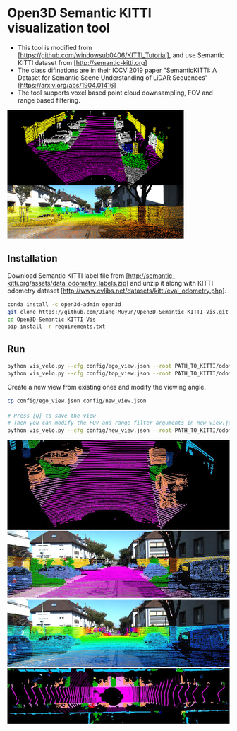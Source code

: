 # Open3D Semantic KITTI visualization tool

- This tool is modified from [https://github.com/windowsub0406/KITTI_Tutorial], and use Semantic KITTI dataset from [http://semantic-kitti.org]
- The class difinations are in their ICCV 2019 paper "SemanticKITTI: A Dataset for Semantic Scene Understanding of LiDAR Sequences" [https://arxiv.org/abs/1904.01416]
- The tool supports voxel based point cloud downsampling, FOV and range based filtering.

<img src="assets/semantic-kitti.gif">

## Installation

Download Semantic KITTI label file from [http://semantic-kitti.org/assets/data_odometry_labels.zip] and unzip it along with KITTI odometry dataset [http://www.cvlibs.net/datasets/kitti/eval_odometry.php].

```bash
conda install -c open3d-admin open3d
git clone https://github.com/Jiang-Muyun/Open3D-Semantic-KITTI-Vis.git
cd Open3D-Semantic-KITTI-Vis
pip install -r requirements.txt
```

## Run

```bash
python vis_velo.py --cfg config/ego_view.json --root PATH_TO_KITTI/odometry/dataset/
python vis_velo.py --cfg config/top_view.json --root PATH_TO_KITTI/odometry/dataset/
```

Create a new view from existing ones and modify the viewing angle.

```bash
cp config/ego_view.json config/new_view.json

# Press [Q] to save the view
# Then you can modify the FOV and range filter arguments in new_view.json
python vis_velo.py --cfg config/new_view.json --root PATH_TO_KITTI/odometry/dataset/ --modify
```

<img src="assets/ego_view.jpg" width="600">
<img src="assets/frame_semantic.jpg" width="600">
<img src="assets/frame_depth.jpg" width="600">
<img src="assets/top_view.jpg" width="600">